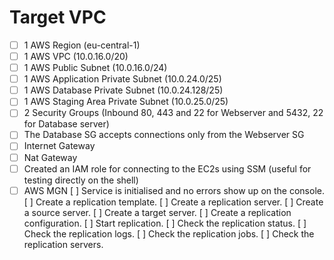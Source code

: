 # Target VPC

- [ ] 1 AWS Region (eu-central-1)
- [ ] 1 AWS VPC (10.0.16.0/20)
- [ ] 1 AWS Public Subnet (10.0.16.0/24)
- [ ] 1 AWS Application Private Subnet (10.0.24.0/25)
- [ ] 1 AWS Database Private Subnet (10.0.24.128/25)
- [ ] 1 AWS Staging Area Private Subnet (10.0.25.0/25)
- [ ] 2 Security Groups (Inbound 80, 443 and 22 for Webserver and 5432, 22 for Database server)
- [ ] The Database SG accepts connections only from the Webserver SG
- [ ] Internet Gateway
- [ ] Nat Gateway
- [ ] Created an IAM role for connecting to the EC2s using SSM (useful for testing directly on the shell)
- [ ] AWS MGN
    [ ] Service is initialised and no errors show up on the console.
    [ ] Create a replication template.
    [ ] Create a replication server.
    [ ] Create a source server.
    [ ] Create a target server.
    [ ] Create a replication configuration.
    [ ] Start replication.
    [ ] Check the replication status.
    [ ] Check the replication logs.
    [ ] Check the replication jobs.
    [ ] Check the replication servers.
